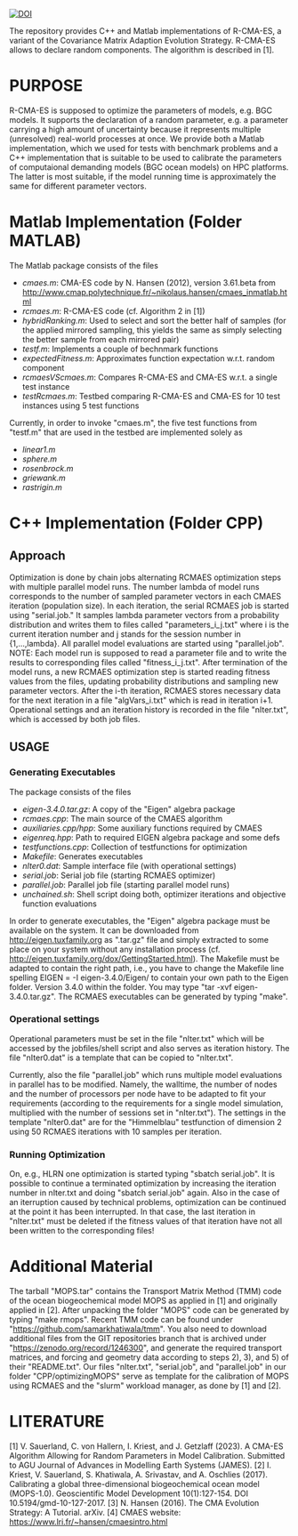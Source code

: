 [![DOI](https://zenodo.org/badge/532043505.svg)](https://zenodo.org/badge/latestdoi/532043505)


The repository provides C++ and Matlab implementations of R-CMA-ES,
a variant of the Covariance Matrix Adaption Evolution Strategy.
R-CMA-ES allows to declare random components.
The algorithm is described in [1].

# PURPOSE

R-CMA-ES is supposed to optimize the parameters of models, e.g. BGC models.
It supports the declaration of a random parameter, e.g. a parameter carrying
a high amount of uncertainty because it represents multiple (unresolved)
real-world processes at once.
We provide both a Matlab implementation, which we used for tests with
benchmark problems and a C++ implementation that is suitable to be used to
calibrate the parameters of computaional demanding models (BGC ocean models)
on HPC platforms. The latter is most suitable, if the model running time is
approximately the same for different parameter vectors.

# Matlab Implementation (Folder MATLAB)

The Matlab package consists of the files
- *cmaes.m*: CMA-ES code by N. Hansen (2012), version 3.61.beta from
  http://www.cmap.polytechnique.fr/~nikolaus.hansen/cmaes_inmatlab.html
- *rcmaes.m*: R-CMA-ES code (cf. Algorithm 2 in [1])
- *hybridRanking.m*: Used to select and sort the better half of samples
  (for the applied mirrored sampling, this yields the same as
  simply selecting the better sample from each mirrored pair)
- *testf.m*: Implements a couple of bechnmark functions
- *expectedFitness.m*: Approximates function expectation w.r.t. random component
- *rcmaesVScmaes.m*: Compares R-CMA-ES and CMA-ES w.r.t. a single test instance
- *testRcmaes.m*: Testbed comparing R-CMA-ES and CMA-ES for 10 test instances
  using 5 test functions

Currently, in order to invoke "cmaes.m", the five test functions from "testf.m"
that are used in the testbed are implemented solely as
- *linear1.m*
- *sphere.m*
- *rosenbrock.m*
- *griewank.m*
- *rastrigin.m*

# C++ Implementation (Folder CPP)

## Approach

Optimization is done by chain jobs alternating RCMAES optimization steps with
multiple parallel model runs. The number lambda of model runs corresponds to the
number of sampled parameter vectors in each CMAES iteration (population size).
In each iteration, the serial RCMAES job is started using "serial.job." It
samples lambda parameter vectors from a probability distribution and writes
them to files called "parameters_i_j.txt" where i is the current iteration
number and j stands for the session number in {1,...,lambda}.
All parallel model evaluations are started using "parallel.job".
NOTE: Each model run is supposed to read a parameter file and to write the
results to corresponding files called "fitness_i_j.txt".
After termination of the model runs, a new RCMAES optimization step is started
reading fitness values from the files, updating probability distributions and
sampling new parameter vectors.
After the i-th iteration, RCMAES stores necessary data for the next iteration
in a file "algVars_i.txt" which is read in iteration i+1.
Operational settings and an iteration history is recorded in the file
"nIter.txt", which is accessed by both job files.

## USAGE

### Generating Executables

The package consists of the files
- *eigen-3.4.0.tar.gz*: A copy of the "Eigen" algebra package
- *rcmaes.cpp*: The main source of the CMAES algorithm
- *auxiliaries.cpp/hpp*: Some auxiliary functions required by CMAES
- *eigenreq.hpp*: Path to required EIGEN algebra package and some defs
- *testfunctions.cpp*: Collection of testfunctions for optimization
- *Makefile*: Generates executables
- *nIter0.dat*: Sample interface file (with operational settings)
- *serial.job*: Serial job file (starting RCMAES optimizer)
- *parallel.job*: Parallel job file (starting parallel model runs)
- *unchained.sh*: Shell script doing both, optimizer iterations
  and objective function evaluations

In order to generate executables, the "Eigen" algebra package must be available
on the system. It can be downloaded from
  http://eigen.tuxfamily.org
as ".tar.gz" file and simply extracted to some place on your system without any
installation process (cf. http://eigen.tuxfamily.org/dox/GettingStarted.html).
The Makefile must be adapted to contain the right path, i.e., you have to
change the Makefile line spelling
  EIGEN = -I eigen-3.4.0/Eigen/
to contain your own path to the Eigen folder.
Version 3.4.0 within the folder. You may type "tar -xvf eigen-3.4.0.tar.gz".
The RCMAES executables can be generated by typing "make".

### Operational settings

Operational parameters must be set in the file "nIter.txt" which will be
accessed by the jobfiles/shell script and also serves as iteration history.
The file "nIter0.dat" is a template that can be copied to "nIter.txt".

Currently, also the file "parallel.job" which runs multiple model evaluations
in parallel has to be modified. Namely, the walltime, the number of nodes and
the number of processors per node have to be adapted to fit your requirements
(according to the requirements for a single model simulation, multiplied with
the number of sessions set in "nIter.txt").
The settings in the template "nIter0.dat" are for the "Himmelblau" testfunction
of dimension 2 using 50 RCMAES iterations with 10 samples per iteration.

### Running Optimization

On, e.g.,  HLRN one optimization is started typing "sbatch serial.job".
It is possible to continue a terminated optimization by increasing the
iteration number in nIter.txt and doing "sbatch serial.job" again.
Also in the case of an iterruption caused by technical problems, optimization
can be continued at the point it has been interrupted. In that case, the last
iteration in "nIter.txt" must be deleted if the fitness values of that iteration
have not all been written to the corresponding files!

# Additional Material

The tarball "MOPS.tar" contains the Transport Matrix Method (TMM) code of the
ocean biogeochemical model MOPS as applied in [1] and originally applied in [2].
After unpacking the folder "MOPS" code can be generated by typing "make rmops".
Recent TMM code can be found under "https://github.com/samarkhatiwala/tmm".
You also need to download additional files from the GIT repositories branch
that is archived under "https://zenodo.org/record/1246300",
and generate the required transport matrices, and forcing and geometry data
according to steps 2), 3), and 5) of their "README.txt".
Our files "nIter.txt", "serial.job", and "parallel.job" in our folder
"CPP/optimizingMOPS" serve as template for the calibration of MOPS
using RCMAES and the "slurm" workload manager, as done by [1] and [2].

# LITERATURE

[1] V. Sauerland, C. von Hallern, I. Kriest, and J. Getzlaff (2023).
    A CMA-ES Algorithm Allowing for Random Parameters in Model Calibration.
    Submitted to AGU Journal of Advances in Modelling Earth Systems (JAMES).
[2] I. Kriest, V. Sauerland, S. Khatiwala, A. Srivastav, and A. Oschlies (2017).
    Calibrating a global three-dimensional biogeochemical ocean model (MOPS-1.0).
    Geoscientific Model Development 10(1):127-154. DOI 10.5194/gmd-10-127-2017. 
[3] N. Hansen (2016). The CMA Evolution Strategy: A Tutorial. arXiv.
[4] CMAES website: https://www.lri.fr/~hansen/cmaesintro.html
